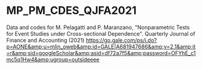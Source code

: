 # MP_PM_CDES_QJFA2021
Data and codes for M. Pelagatti and P. Maranzano, "Nonparametric Tests for Event Studies under Cross-sectional Dependence". Quarterly Journal of Finance and Accounting (2021) https://go.gale.com/ps/i.do?p=AONE&amp;u=mlin_oweb&amp;id=GALE|A681947686&amp;v=2.1&amp;it=r&amp;sid=googleScholar&amp;asid=df72a7f5&amp;password=OFYhE_c1mc5q1Hw4&amp;ugroup=outsideeee 
